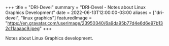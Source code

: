 +++
title = "DRI-Devel"
summary = "DRI-Devel - Notes about Linux Graphics Development"
date = 2022-06-13T12:00:00-03:00
aliases = ["dri-devel", "linux graphics"]
featuredImage = "https://en.gravatar.com/userimage/23950340/6a9da95b77d4e6d6e97b132c11aaaac9.jpeg"
+++

Notes about Linux Graphics development.
